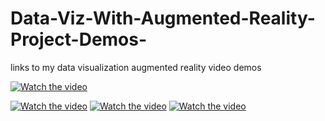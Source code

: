 # Data-Viz-With-Augmented-Reality-Project-Demos-
links to my data visualization augmented reality video demos

[![Watch the video](https://img.youtube.com/vi/kj8tagckTfE/0.jpg)](https://youtube.com/shorts/aps6Y-KgczI?si=QbouE-mabqw7lV5i)

[![Watch the video](https://img.youtube.com/vi/kj8tagckTfE/0.jpg)](https://www.youtube.com/shorts/kj8tagckTfE)
[![Watch the video](https://img.youtube.com/vi/S5pJJluI0-A/0.jpg)](https://www.youtube.com/shorts/S5pJJluI0-A)
[![Watch the video](https://img.youtube.com/vi/c9XvBX4CAXo/0.jpg)](https://www.youtube.com/watch?v=c9XvBX4CAXo)
